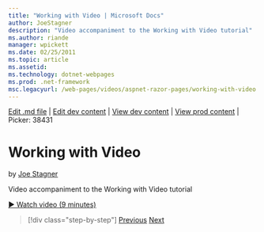 ```yaml
---
title: "Working with Video | Microsoft Docs"
author: JoeStagner
description: "Video accompaniment to the Working with Video tutorial"
ms.author: riande
manager: wpickett
ms.date: 02/25/2011
ms.topic: article
ms.assetid: 
ms.technology: dotnet-webpages
ms.prod: .net-framework
msc.legacyurl: /web-pages/videos/aspnet-razor-pages/working-with-video
---
```

[Edit .md file](C:\Projects\msc\dev\Msc.Www\Web.ASP\App_Data\github\web-pages\videos\aspnet-razor-pages\working-with-video.md) | [Edit dev content](http://www.aspdev.net/umbraco#/content/content/edit/26762) | [View dev content](http://docs.aspdev.net/tutorials/web-pages/videos/aspnet-razor-pages/working-with-video.html) | [View prod content](http://www.asp.net/web-pages/videos/aspnet-razor-pages/working-with-video) | Picker: 38431

Working with Video
====================
by [Joe Stagner](https://github.com/JoeStagner)

Video accompaniment to the Working with Video tutorial

[&#9654; Watch video (9 minutes)](https://channel9.msdn.com/Blogs/ASP-NET-Site-Videos/working-with-video)

>[!div class="step-by-step"] [Previous](working-with-images.md) [Next](adding-email-to-your-web-site.md)